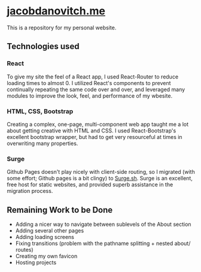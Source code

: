 # [jacobdanovitch.me](http://jacobdanovitch.me)

This is a repository for my personal website.

## Technologies used

### React

To give my site the feel of a React app, I used React-Router to reduce loading times to almost 0. I utilized React's components to prevent continually repeating the same code over and over, and leveraged many modules to improve the look, feel, and performance of my wbesite.

### HTML, CSS, Bootstrap

Creating a complex, one-page, multi-component web app taught me a lot about getting creative with HTML and CSS. I used React-Bootstrap's excellent bootstrap wrapper, but had to get very resourceful at times in overwriting many properties. 

### Surge

Github Pages doesn't play nicely with client-side routing, so I migrated (with some effort; Github pages is a bit clingy) to [Surge.sh](https://surge.sh). Surge is an excellent, free host for static websites, and provided superb assistance in the migration process. 

## Remaining Work to be Done


* Adding a nicer way to navigate between sublevels of the About section
* Adding several other pages 
* Adding loading screens
* Fixing transitions (problem with the pathname splitting + nested about/ routes)
* Creating my own favicon
* Hosting projects
